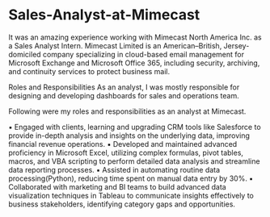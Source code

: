 # Sales-Analyst-at-Mimecast

It was an amazing experience working with Mimecast North America Inc. as a Sales Analyst Intern. Mimecast Limited is an American–British, Jersey-domiciled company specializing in cloud-based email management for Microsoft Exchange and Microsoft Office 365, including security, archiving, and continuity services to protect business mail.

Roles and Responsibilities
As an analyst, I was mostly responsible for designing and developing dashboards for sales and operations team. 

Following were my roles and responsibilities as an analyst at Mimecast.

▪	Engaged with clients, learning and upgrading CRM tools like Salesforce to provide in-depth analysis and insights on the underlying data, improving financial revenue operations.
▪	Developed and maintained advanced proficiency in Microsoft Excel, utilizing complex formulas, pivot tables, macros, and VBA scripting to perform detailed data analysis and streamline data reporting processes.
▪	Assisted in automating routine data processing(Python), reducing time spent on manual data entry by 30%.
▪	Collaborated with marketing and BI teams to build advanced data visualization techniques in Tableau to communicate insights effectively to business stakeholders, identifying category gaps and opportunities.
